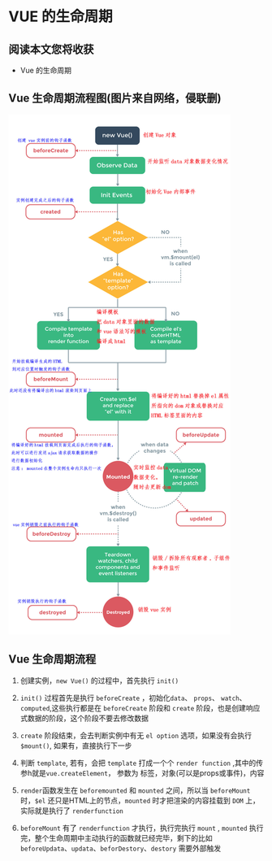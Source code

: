 # VUE 的生命周期

## 阅读本文您将收获
* Vue 的生命周期

## Vue 生命周期流程图(图片来自网络，侵联删)

![](../../images/Architecture/vue-life-cycle.jpeg)

## Vue 生命周期流程
1. 创建实例，`new Vue()` 的过程中，首先执行 `init()`

2. `init()` 过程首先是执行 `beforeCreate` ，初始化`data`、 `props`、 `watch`、`computed`,这些执行都是在 `beforeCreate` 阶段和 `create` 阶段，也是创建响应式数据的阶段，这个阶段不要去修改数据

3. `create` 阶段结束，会去判断实例中有无 `el option` 选项，如果没有会执行 `$mount()`, 如果有，直接执行下一步

4. 判断 `template`, 若有，会把 `template` 打成一个个 `render function` ,其中的传参h就是`vue.createElement`， 参数为 标签，对象(可以是props或事件)，内容

5. `render`函数发生在 `beforemounted` 和 `mounted` 之间，所以当 `beforeMount` 时，`$el` 还只是HTML上的节点，`mounted` 时才把渲染的内容挂载到 `DOM` 上，实际就是执行了 `renderfunction`

6. `beforeMount` 有了 `renderfunction` 才执行，执行完执行 `mount` , `mounted` 执行完，整个生命周期中主动执行的函数就已经完毕，剩下的比如 `beforeUpdata`、`updata`、`beforDestory`、`destory` 需要外部触发
